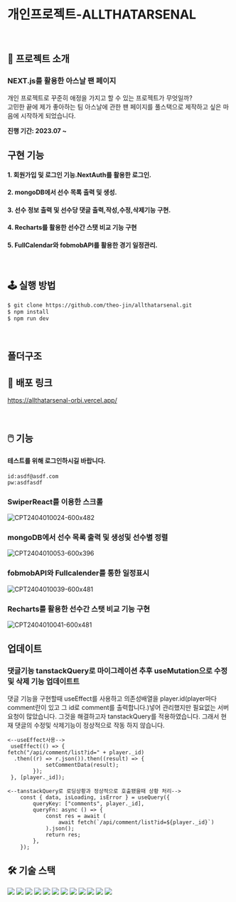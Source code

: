 # 개인프로젝트-ALLTHATARSENAL

<!--  -->
<br />

## 📝 프로젝트 소개

### NEXT.js를 활용한 아스날 팬 페이지

개인 프로젝트로 꾸준히 애정을 가지고 할 수 있는 프로젝트가 무엇일까? </br>
고민한 끝에 제가 좋아하는 팀 아스날에 관한 팬 페이지를 풀스택으로 제작하고 싶은 마음에 시작하게 되었습니다. </br>

**진행 기간: 2023.07 ~**

## 구현 기능

<!--  -->

#### 1. 회원가입 및 로그인 기능.NextAuth를 활용한 로그인.

#### 2. mongoDB에서 선수 목록 출력 및 생성.

#### 3. 선수 정보 출력 및 선수당 댓글 출력,작성,수정,삭제기능 구현.

#### 4. Recharts를 활용한 선수간 스탯 비교 기능 구현

#### 5. FullCalendar와 fobmobAPI를 활용한 경기 일정관리.

<!--  -->
<br />

## 🕹️ 실행 방법

```sh
$ git clone https://github.com/theo-jin/allthatarsenal.git
$ npm install
$ npm run dev
```

<!--  -->
<br />

## 폴더구조

## 🔗 배포 링크

https://allthatarsenal-orbi.vercel.app/

<!--  -->
<br />

## 🖱️ 기능

#### 테스트를 위해 로그인하시길 바랍니다.

```
id:asdf@asdf.com
pw:asdfasdf
```

### SwiperReact를 이용한 스크롤

![CPT2404010024-600x482](https://github.com/theo-jin/allthatarsenal/assets/83561523/be430768-ba9e-41c5-8684-7a0193bed63b)

### mongoDB에서 선수 목록 출력 및 생성및 선수별 정렬

![CPT2404010053-600x396](https://github.com/theo-jin/allthatarsenal/assets/83561523/212486a9-b8f1-427c-aeeb-53136cb59413)

### fobmobAPI와 Fullcalender를 통한 일정표시

![CPT2404010039-600x481](https://github.com/theo-jin/allthatarsenal/assets/83561523/0ab66c5f-98c0-43a8-aa18-32ee4ab4cf1b)

### Recharts를 활용한 선수간 스탯 비교 기능 구현

![CPT2404010041-600x481](https://github.com/theo-jin/allthatarsenal/assets/83561523/db9ed50b-8bc4-4112-bca5-f2c3fbb9c701)

## 업데이트

### 댓글기능 tanstackQuery로 마이그레이션 추후 useMutation으로 수정및 삭제 기능 업데이트트

댓글 기능을 구현할때 useEffect를 사용하고 의존성배열을 player.id(player마다 comment란이 있고 그 id로 comment를 출력합니다.)넣어 관리했지만 필요없는 서버요청이 많았습니다. 그것을 해결하고자 tanstackQuery를 적용하였습니다.
그래서 현재 댓글의 수정및 삭제기능이 정상적으로 작동 하지 않습니다.

```
<--useEffect사용-->
 useEffect(() => {
fetch("/api/comment/list?id=" + player._id)
  .then((r) => r.json()).then((result) => {
 			setCommentData(result);
 		});
 }, [player._id]);

```

```
<--tanstackQuery로 로딩상황과 정상적으로 호출됐을때 상황 처리-->
	const { data, isLoading, isError } = useQuery({
		queryKey: ["comments", player._id],
		queryFn: async () => {
			const res = await (
				await fetch(`/api/comment/list?id=${player._id}`)
			).json();
			return res;
		},
	});
```

## 🛠️ 기술 스택

<!--
  Shield.io 배지 양식

  <img src= "https://img.shields.io/badge/라벨-색상?style=배지스타일&logo=로고이름&logoColor=로고색상">

  - 라벨: 임의의 이름
  - 색상: https://simpleicons.org/ 에서 검색한 로고의 색상코드 (# 제외하고 입력)
  - 배지 스타일: plastic, flat, flat-square, for-the-badge, social 중 하나 선택
  - 로고 이름: https://simpleicons.org/ 에서 검색한 로고의 이름
  - 로고 색상: 로고의 색상코드
-->
<p>
<!-- npm -->
<img src= "https://img.shields.io/badge/npm-CB3837?&logo=npm&logoColor=white">
  
<!-- NEXT.js -->
<img src= "https://img.shields.io/badge/Next.js-000000?&logo=Next.js&logoColor=white">
<!-- ReactQuery -->
<img src= "https://img.shields.io/badge/TanStackQuery-FF4154?&logo=ReactQuery&logoColor=white">
<!-- NextAuth -->
<img src= "https://img.shields.io/badge/NextAuth-000000?&logo=Next.js&logoColor=white">
<!-- NEXTUI -->
<img src= "https://img.shields.io/badge/NextUI-000000?&logo=&logoColor=white">
<!-- MongoDB -->
<img src= "https://img.shields.io/badge/MongoDB-47A248?&logo=MongoDB&logoColor=white">
<!-- Typescript -->
<img src= "https://img.shields.io/badge/typescript-3178C6?&logo=typescript&logoColor=white">
<!-- Recharts-->
<img src="https://img.shields.io/badge/Recharts-FF6384?&logo=Recharts&logoColor=white">
<!-- emotion -->
<img src="https://img.shields.io/badge/emotion-D26AC2?&logoColor=white">
<!-- Vercel -->
<img src= "https://img.shields.io/badge/vercel-000000?&logo=vercel&logoColor=white">
<!-- Swiper -->
<img src= "https://img.shields.io/badge/Swiper-000000?&logoColor=white">
<!-- Fullcalender -->
<img src= "https://img.shields.io/badge/Fullcalender-3178C6?&logoColor=white">

</p>

  <!--  -->
  <br />
